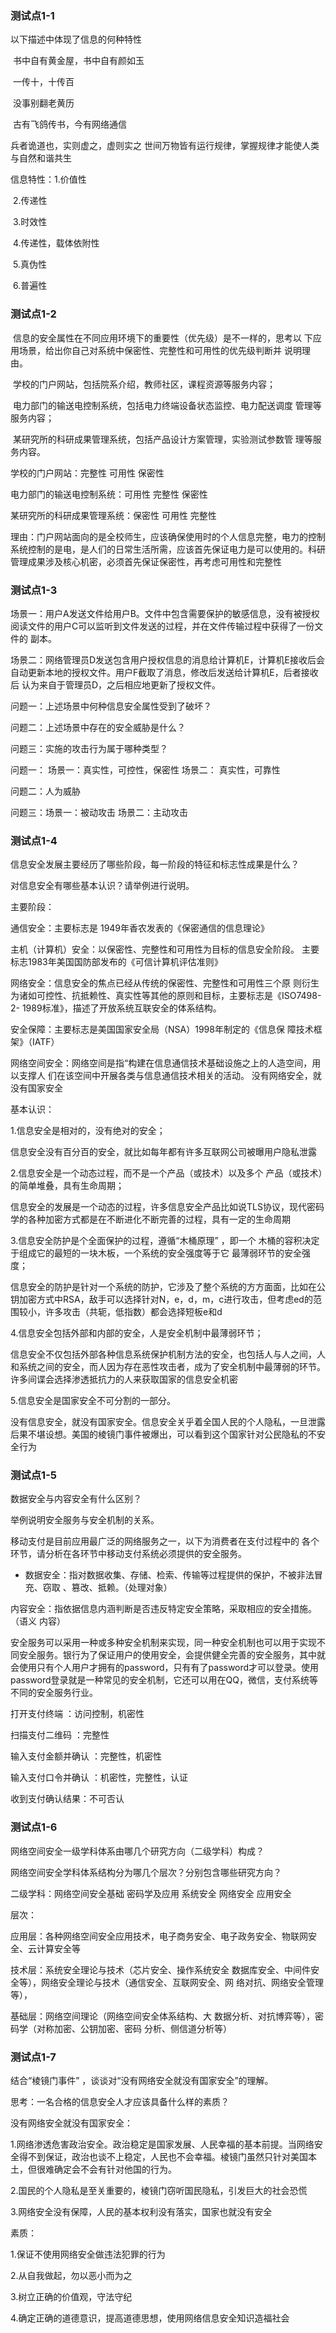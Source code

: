 ### 测试点1-1 

以下描述中体现了信息的何种特性 

​	书中自有黄金屋，书中自有颜如玉 

​	 一传十，十传百 

​	 没事别翻老黄历 

​	古有飞鸽传书，今有网络通信 

兵者诡道也，实则虚之，虚则实之 
世间万物皆有运行规律，掌握规律才能使人类与自然和谐共生



信息特性：1.价值性

​					2.传递性

​					3.时效性

​					4.传递性，载体依附性

​					5.真伪性

​					6.普遍性



###  测试点1-2 

​	信息的安全属性在不同应用环境下的重要性（优先级）是不一样的，思考以 下应用场景，给出你自己对系统中保密性、完整性和可用性的优先级判断并 说明理由。 

​	学校的门户网站，包括院系介绍，教师社区，课程资源等服务内容； 

​	电力部门的输送电控制系统，包括电力终端设备状态监控、电力配送调度 管理等服务内容；

​	某研究所的科研成果管理系统，包括产品设计方案管理，实验测试参数管 理等服务内容。



学校的门户网站：完整性 可用性 保密性

电力部门的输送电控制系统：可用性 完整性 保密性

某研究所的科研成果管理系统：保密性 可用性 完整性



理由：门户网站面向的是全校师生，应该确保使用时的个人信息完整，电力的控制系统控制的是电，是人们的日常生活所需，应该首先保证电力是可以使用的。科研管理成果涉及核心机密，必须首先保证保密性，再考虑可用性和完整性



### 测试点1-3 

场景一：用户A发送文件给用户B。文件中包含需要保护的敏感信息，没有被授权阅读文件的用户C可以监听到文件发送的过程，并在文件传输过程中获得了一份文件的 副本。 

场景二：网络管理员D发送包含用户授权信息的消息给计算机E，计算机E接收后会 自动更新本地的授权文件。用户F截取了消息，修改后发送给计算机E，后者接收后 认为来自于管理员D，之后相应地更新了授权文件。  

问题一：上述场景中何种信息安全属性受到了破坏？ 

问题二：上述场景中存在的安全威胁是什么？ 

问题三：实施的攻击行为属于哪种类型？



问题一： 场景一：真实性，可控性，保密性	场景二： 真实性，可靠性

问题二：人为威胁

问题三：场景一：被动攻击		场景二：主动攻击



### 测试点1-4 

信息安全发展主要经历了哪些阶段，每一阶段的特征和标志性成果是什么？ 

对信息安全有哪些基本认识？请举例进行说明。



主要阶段：

通信安全：主要标志是 1949年香农发表的《保密通信的信息理论》

主机（计算机）安全：以保密性、完整性和可用性为目标的信息安全阶段。 主要标志1983年美国国防部发布的《可信计算机评估准则》

网络安全：信息安全的焦点已经从传统的保密性、完整性和可用性三个原 则衍生为诸如可控性、抗抵赖性、真实性等其他的原则和目标，主要标志是《ISO7498-2- 1989标准》，描述了开放系统互联安全的体系结构。

安全保障：主要标志是美国国家安全局（NSA）1998年制定的《信息保 障技术框架》（IATF）

网络空间安全：网络空间是指“构建在信息通信技术基础设施之上的人造空间，用以支撑人 们在该空间中开展各类与信息通信技术相关的活动。 没有网络安全，就没有国家安全



基本认识：

 1.信息安全是相对的，没有绝对的安全； 

信息安全没有百分百的安全，就比如每年都有许多互联网公司被曝用户隐私泄露

2.信息安全是一个动态过程，而不是一个产品（或技术）以及多个 产品（或技术）的简单堆叠，具有生命周期； 

信息安全的发展是一个动态的过程，许多信息安全产品比如说TLS协议，现代密码学的各种加密方式都是在不断进化不断完善的过程，具有一定的生命周期

3.信息安全防护是个全面保护的过程，遵循“木桶原理” ，即一个 木桶的容积决定于组成它的最短的一块木板，一个系统的安全强度等于它 最薄弱环节的安全强度； 

信息安全的防护是针对一个系统的防护，它涉及了整个系统的方方面面，比如在公钥加密方式中RSA，敌手可以选择针对N，e，d，m，c进行攻击，但考虑ed的范围较小，许多攻击（共轭，低指数）都会选择短板e和d

4.信息安全包括外部和内部的安全，人是安全机制中最薄弱环节； 

信息安全不仅包括外部各种信息系统保护机制方法的安全，也包括人与人之间，人和系统之间的安全，而人因为存在恶性攻击者，成为了安全机制中最薄弱的环节。许多间谍会选择渗透抵抗力的人来获取国家的信息安全机密

5.信息安全是国家安全不可分割的一部分。

没有信息安全，就没有国家安全。信息安全关乎着全国人民的个人隐私，一旦泄露后果不堪设想。美国的棱镜门事件被爆出，可以看到这个国家针对公民隐私的不安全行为



### 测试点1-5 

数据安全与内容安全有什么区别？ 

举例说明安全服务与安全机制的关系。 

移动支付是目前应用最广泛的网络服务之一，以下为消费者在支付过程中的 各个环节，请分析在各环节中移动支付系统必须提供的安全服务。



- 数据安全：指对数据收集、存储、检索、传输等过程提供的保护，不被非法冒充、窃取 、篡改、抵赖。（处理对象） 

​		内容安全：指依据信息内涵判断是否违反特定安全策略，采取相应的安全措施。（语义 内容）



安全服务可以采用一种或多种安全机制来实现，同一种安全机制也可以用于实现不同安全服务。银行为了保证用户的使用安全，会提供健全完善的安全服务，其中就会使用只有个人用户才拥有的password，只有有了password才可以登录。使用password登录就是一种常见的安全机制，它还可以用在QQ，微信，支付系统等不同的安全服务行业。



打开支付终端 ：访问控制，机密性

扫描支付二维码 ：完整性

输入支付金额并确认 ：完整性，机密性

输入支付口令并确认 ：机密性，完整性，认证

收到支付确认结果：不可否认



### 测试点1-6 

网络空间安全一级学科体系由哪几个研究方向（二级学科）构成？ 

网络空间安全学科体系结构分为哪几个层次？分别包含哪些研究方向？



二级学科：网络空间安全基础	密码学及应用 	系统安全 	网络安全 	应用安全

层次：

应用层：各种网络空间安全应用技术，电子商务安全、电子政务安全、物联网安全、云计算安全等

技术层：系统安全理论与技术（芯片安全、操作系统安全 数据库安全、中间件安全等），网络安全理论与技术（通信安全、互联网安全、网 络对抗、网络安全管理等），

基础层：网络空间理论（网络空间安全体系结构、大 数据分析、对抗博弈等），密码学（对称加密、公钥加密、密码 分析、侧信道分析等）



### 测试点1-7 

结合“棱镜门事件” ，谈谈对“没有网络安全就没有国家安全”的理解。 

思考：一名合格的信息安全人才应该具备什么样的素质？



没有网络安全就没有国家安全：

1.网络渗透危害政治安全。政治稳定是国家发展、人民幸福的基本前提。当网络安全得不到保证，政治也谈不上稳定，人民也不会幸福。棱镜门虽然只针对美国本土，但很难确定会不会有针对他国的行为。

2.国民的个人隐私是至关重要的，棱镜门窃听国民隐私，引发巨大的社会恐慌

3.网络安全没有保障，人民的基本权利没有落实，国家也就没有安全



素质：

1.保证不使用网络安全做违法犯罪的行为

2.从自我做起，勿以恶小而为之

3.树立正确的价值观，守法守纪

4.确定正确的道德意识，提高道德思想，使用网络信息安全知识造福社会